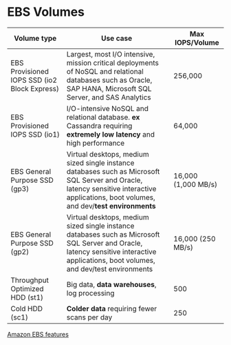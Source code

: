 # EBS Volumes

| Volume type                                  | Use case                                                                                                                                                                                  | Max IOPS/Volume     |
|----------------------------------------------|-------------------------------------------------------------------------------------------------------------------------------------------------------------------------------------------|---------------------|
| EBS Provisioned IOPS SSD (io2 Block Express) | Largest, most I/O intensive, mission critical deployments of NoSQL and relational databases such as Oracle, SAP HANA, Microsoft SQL Server, and SAS Analytics                             | 256,000             |
| EBS Provisioned IOPS SSD (io1)               | I/O-intensive NoSQL and relational database. **ex** Cassandra requiring **extremely low latency** and high performance                                                                    | 64,000              |
| EBS General Purpose SSD (gp3)                | Virtual desktops, medium sized single instance databases such as Microsoft SQL Server and Oracle, latency sensitive interactive applications, boot volumes, and dev/**test environments** | 16,000 (1,000 MB/s) |
| EBS General Purpose SSD (gp2)                | Virtual desktops, medium sized single instance databases such as Microsoft SQL Server and Oracle, latency sensitive interactive applications, boot volumes, and dev/test environments     | 16,000   (250 MB/s) |
| Throughput Optimized HDD (st1)               | Big data, **data warehouses**, log processing                                                                                                                                             | 500                 |
| Cold HDD (sc1)                               | **Colder data** requiring fewer scans per day                                                                                                                                             | 250                 |

[Amazon EBS features](https://aws.amazon.com/ebs/features/)